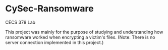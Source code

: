 # CySec-Ransomware
CECS 378 Lab

This project was mainly for the purpose of studying and understanding how ransomware worked when encrypting a victim's files. (Note: There is no server connection implemented in this project.)
